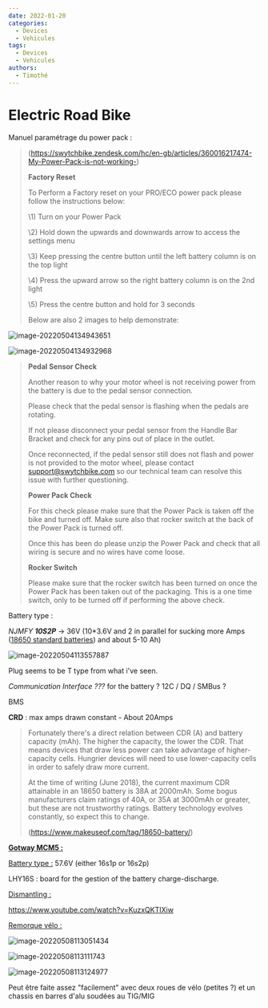```yaml
---
date: 2022-01-20
categories:
  - Devices
  - Vehicules
tags:
  - Devices
  - Vehicules
authors:
  - Timothé
---
```

# Electric Road Bike


<!-- more -->

Manuel paramétrage du power pack :

> (https://swytchbike.zendesk.com/hc/en-gb/articles/360016217474-My-Power-Pack-is-not-working-)
>
> **Factory Reset**
>
> To Perform a Factory reset on your PRO/ECO power pack please follow the instructions below:
>
>  
>
> \1) Turn on your Power Pack
>
> \2) Hold down the upwards and downwards arrow to access the settings menu
>
> \3) Keep pressing the centre button until the left battery column is on the top light
>
> \4) Press the upward arrow so the right battery column is on the 2nd light
>
> \5) Press the centre button and hold for 3 seconds
>
>  
>
> Below are also 2 images to help demonstrate:

![image-20220504134943651](electric_bike.assets/image-20220504134943651.png)

![image-20220504134932968](electric_bike.assets/image-20220504134932968.png)

> **Pedal Sensor Check**
>
> Another reason to why your motor wheel is not receiving power from the battery is due to the pedal sensor connection.
>
> Please check that the pedal sensor is flashing when the pedals are rotating.
>
> If not please disconnect your pedal sensor from the Handle Bar Bracket and check for any pins out of place in the outlet.
>
> Once reconnected, if the pedal sensor still does not flash and power is not provided to the motor wheel, please contact [support@swytchbike.com](mailto:support@swytchbike.com) so our technical team can resolve this issue with further questioning.
>
>  
>
> **Power Pack Check**
>
> For this check please make sure that the Power Pack is taken off the  bike and turned off. Make sure also that rocker switch at the back of  the Power Pack is turned off.
>
> Once this has been do please unzip the Power Pack and check that all wiring is secure and no wires have come loose.
>
>  
>
> **Rocker Switch**
>
> Please make sure that the rocker switch has been turned on once the  Power Pack has been taken out of the packaging. This is a one time  switch, only to be turned off if performing the above check.

Battery type :

*NJMFY **10S2P*** -> 36V (10*3.6V and 2 in parallel for sucking more Amps ([18650 standard batteries](https://commonsensehome.com/18650-battery/)) and about 5-10 Ah)

![image-20220504113557887](electric_bike.assets/image-20220504113557887.png)

Plug seems to be T type from what i've seen.

*Communication Interface ???* for the battery ? 12C / DQ / SMBus ?

BMS

**CRD** : max amps drawn constant - About 20Amps 

> Fortunately there's a direct relation between CDR (A) and battery  capacity (mAh). The higher the capacity, the lower the CDR. That means  devices that draw less power can take advantage of higher-capacity  cells. Hungrier devices will need to use lower-capacity cells in order  to safely draw more current.
>
> At the time of writing (June 2018), the current maximum CDR  attainable in an 18650 battery is 38A at 2000mAh. Some bogus  manufacturers claim ratings of 40A, or 35A at 3000mAh or greater, but  these are not trustworthy ratings. Battery technology evolves  constantly, so expect this to change.
>
> (https://www.makeuseof.com/tag/18650-battery/)

<u>**Gotway MCM5 :**</u>

<u>Battery type :</u> 57.6V (either 16s1p or 16s2p) 

LHY16S : board for the gestion of the battery charge-discharge.

<u>Dismantling :</u>

https://www.youtube.com/watch?v=KuzxQKTIXiw


<u>Remorque vélo :</u>

![image-20220508113051434](electric_bike.assets/image-20220508113051434.png)

![image-20220508113111743](electric_bike.assets/image-20220508113111743.png)

![image-20220508113124977](electric_bike.assets/image-20220508113124977.png)

Peut être faite assez "facilement" avec deux roues de vélo (petites ?) et un chassis en barres d'alu soudées au TIG/MIG